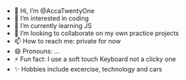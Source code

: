 - 👋 Hi, I’m @AccaTwentyOne
- 👀 I’m interested in coding
- 🌱 I’m currently learning JS
- 💞️ I’m looking to collaborate on my own practice projects
- 📫 How to reach me: private for now
- 😄 Pronouns: ...
- ⚡ Fun fact: I use a soft touch Keyboard not a clicky one
- ✨ Hobbies include excercise, technology and cars

<!---
AccaTwentyOne/AccaTwentyOne is a ✨ special ✨ repository because its `README.md` (this file) appears on your GitHub profile.
You can click the Preview link to take a look at your changes.
--->
